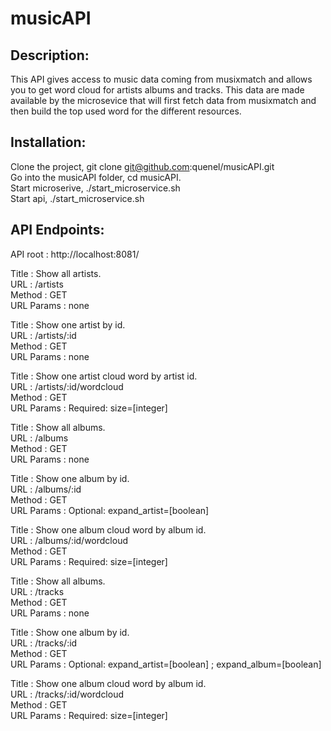 # musicAPI

## Description:
This API gives access to music data coming from musixmatch and allows you to get word cloud for artists albums and tracks. This data are made available by the microsevice that will first fetch data from musixmatch and then build the top used word for the different resources.

## Installation:
Clone the project, git clone git@github.com:quenel/musicAPI.git
<br>
Go into the musicAPI folder, cd musicAPI.
<br>
Start microserive, ./start_microservice.sh
<br>
Start api, ./start_microservice.sh

## API Endpoints:

API root : http://localhost:8081/

Title : Show all artists.
<br>
URL : /artists
<br>
Method : GET
<br>
URL Params : none

Title : Show one artist by id.
<br>
URL : /artists/:id
<br>
Method : GET
<br>
URL Params : none

Title : Show one artist cloud word by artist id.
<br>
URL : /artists/:id/wordcloud
<br>
Method : GET
<br>
URL Params : Required: size=[integer]

Title : Show all albums.
<br>
URL : /albums
<br>
Method : GET
<br>
URL Params : none

Title : Show one album by id.
<br>
URL : /albums/:id
<br>
Method : GET
<br>
URL Params : Optional: expand_artist=[boolean]

Title : Show one album cloud word by album id.
<br>
URL : /albums/:id/wordcloud
<br>
Method : GET
<br>
URL Params : Required: size=[integer]

Title : Show all albums.
<br>
URL : /tracks
<br>
Method : GET
<br>
URL Params : none

Title : Show one album by id.
<br>
URL : /tracks/:id
<br>
Method : GET
<br>
URL Params : Optional: expand_artist=[boolean] ; expand_album=[boolean]

Title : Show one album cloud word by album id.
<br>
URL : /tracks/:id/wordcloud
<br>
Method : GET
<br>
URL Params : Required: size=[integer]